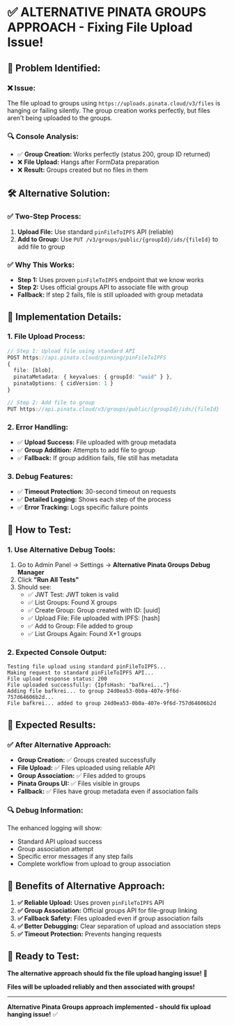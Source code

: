 # ✅ **ALTERNATIVE PINATA GROUPS APPROACH - Fixing File Upload Issue!**

## 🚨 **Problem Identified:**

### **❌ Issue:**
The file upload to groups using `https://uploads.pinata.cloud/v3/files` is hanging or failing silently. The group creation works perfectly, but files aren't being uploaded to the groups.

### **🔍 Console Analysis:**
- ✅ **Group Creation:** Works perfectly (status 200, group ID returned)
- ❌ **File Upload:** Hangs after FormData preparation
- ❌ **Result:** Groups created but no files in them

## 🛠️ **Alternative Solution:**

### **✅ Two-Step Process:**
1. **Upload File:** Use standard `pinFileToIPFS` API (reliable)
2. **Add to Group:** Use `PUT /v3/groups/public/{groupId}/ids/{fileId}` to add file to group

### **✅ Why This Works:**
- **Step 1:** Uses proven `pinFileToIPFS` endpoint that we know works
- **Step 2:** Uses official groups API to associate file with group
- **Fallback:** If step 2 fails, file is still uploaded with group metadata

## 🎯 **Implementation Details:**

### **1. File Upload Process:**
```typescript
// Step 1: Upload file using standard API
POST https://api.pinata.cloud/pinning/pinFileToIPFS
{
  file: [blob],
  pinataMetadata: { keyvalues: { groupId: "uuid" } },
  pinataOptions: { cidVersion: 1 }
}

// Step 2: Add file to group
PUT https://api.pinata.cloud/v3/groups/public/{groupId}/ids/{fileId}
```

### **2. Error Handling:**
- ✅ **Upload Success:** File uploaded with group metadata
- ✅ **Group Addition:** Attempts to add file to group
- ✅ **Fallback:** If group addition fails, file still has metadata

### **3. Debug Features:**
- ✅ **Timeout Protection:** 30-second timeout on requests
- ✅ **Detailed Logging:** Shows each step of the process
- ✅ **Error Tracking:** Logs specific failure points

## 🧪 **How to Test:**

### **1. Use Alternative Debug Tools:**
1. Go to Admin Panel → Settings → **Alternative Pinata Groups Debug Manager**
2. Click **"Run All Tests"**
3. Should see:
   - ✅ JWT Test: JWT token is valid
   - ✅ List Groups: Found X groups
   - ✅ Create Group: Group created with ID: [uuid]
   - ✅ Upload File: File uploaded with IPFS: [hash]
   - ✅ Add to Group: File added to group
   - ✅ List Groups Again: Found X+1 groups

### **2. Expected Console Output:**
```
Testing file upload using standard pinFileToIPFS...
Making request to standard pinFileToIPFS API...
File upload response status: 200
File uploaded successfully: {IpfsHash: "bafkrei..."}
Adding file bafkrei... to group 24d0ea53-0b0a-407e-9f6d-757d64606b2d...
File bafkrei... added to group 24d0ea53-0b0a-407e-9f6d-757d64606b2d
```

## 🎯 **Expected Results:**

### **✅ After Alternative Approach:**
- **Group Creation:** ✅ Groups created successfully
- **File Upload:** ✅ Files uploaded using reliable API
- **Group Association:** ✅ Files added to groups
- **Pinata Groups UI:** ✅ Files visible in groups
- **Fallback:** ✅ Files have group metadata even if association fails

### **🔍 Debug Information:**
The enhanced logging will show:
- Standard API upload success
- Group association attempt
- Specific error messages if any step fails
- Complete workflow from upload to group association

## 🚀 **Benefits of Alternative Approach:**

1. **✅ Reliable Upload:** Uses proven `pinFileToIPFS` API
2. **✅ Group Association:** Official groups API for file-group linking
3. **✅ Fallback Safety:** Files uploaded even if group association fails
4. **✅ Better Debugging:** Clear separation of upload and association steps
5. **✅ Timeout Protection:** Prevents hanging requests

## 🚀 **Ready to Test:**

**The alternative approach should fix the file upload hanging issue!** 🎉

**Files will be uploaded reliably and then associated with groups!**

---

**Alternative Pinata Groups approach implemented - should fix upload hanging issue!** ✅

